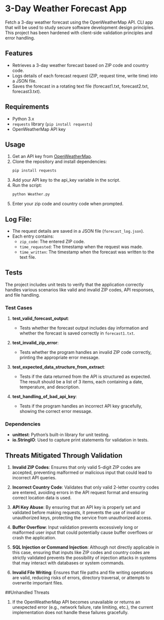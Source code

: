 # 3-Day Weather Forecast App

Fetch a 3-day weather forecast using the OpenWeatherMap API. CLI app that will be used to study secure software development design principles. This project has been hardened with client-side validation principles and error handling.

## Features 
- Retrieves a 3-day weather forecast based on ZIP code and country code.
- Logs details of each forecast request (ZIP, request time, write time) into a JSON file.
- Saves the forecast in a rotating text file (forecast1.txt, forecast2.txt, forecast3.txt).

## Requirements
- Python 3.x
- `requests` library (`pip install requests`)
- OpenWeatherMap API key

## Usage
1. Get an API key from [OpenWeatherMap](https://home.openweathermap.org/users/sign_up).
2. Clone the repository and install dependencies:
   ```bash
   pip install requests
3. Add your API key to the api_key variable in the script.
4. Run the script:
   ```bash
   python Weather.py
5. Enter your zip code and country code when prompted.

## Log File:
- The request details are saved in a JSON file (`forecast_log.json`).
- Each entry contains:
  - `zip_code`: The entered ZIP code.
  - `time_requested`: The timestamp when the request was made.
  - `time_written`: The timestamp when the forecast was written to the text file.
 
## Tests

The project includes unit tests to verify that the application correctly handles various scenarios like valid and invalid ZIP codes, API responses, and file handling.

### Test Cases

1. **test_valid_forecast_output**: 
   - Tests whether the forecast output includes day information and whether the forecast is saved correctly in `forecast1.txt`.

2. **test_invalid_zip_error**:
   - Tests whether the program handles an invalid ZIP code correctly, printing the appropriate error message.

3. **test_expected_data_structure_from_extract**:
   - Tests if the data returned from the API is structured as expected. The result should be a list of 3 items, each containing a date, temperature, and description.

4. **test_handling_of_bad_api_key**:
   - Tests if the program handles an incorrect API key gracefully, showing the correct error message.

### Dependencies

- **unittest**: Python’s built-in library for unit testing.
- **io.StringIO**: Used to capture print statements for validation in tests.

## Threats Mitigated Through Validation

1. **Invalid ZIP Codes**: Ensures that only valid 5-digit ZIP codes are accepted, preventing malformed or malicious input that could lead to incorrect API queries.
   
2. **Incorrect Country Code**: Validates that only valid 2-letter country codes are entered, avoiding errors in the API request format and ensuring correct location data is used.

3. **API Key Abuse**: By ensuring that an API key is properly set and validated before making requests, it prevents the use of invalid or unauthorized keys, protecting the service from unauthorized access.

4. **Buffer Overflow**: Input validation prevents excessively long or malformed user input that could potentially cause buffer overflows or crash the application.

5. **SQL Injection or Command Injection**: Although not directly applicable in this case, ensuring that inputs like ZIP codes and country codes are strictly validated prevents the possibility of injection attacks in systems that may interact with databases or system commands.

6. **Invalid File Writing**: Ensures that file paths and file writing operations are valid, reducing risks of errors, directory traversal, or attempts to overwrite important files.

##Unhandled Threats

1. If the OpenWeatherMap API becomes unavailable or returns an unexpected error (e.g., network failure, rate limiting, etc.), the current implementation does not handle these failures gracefully.

